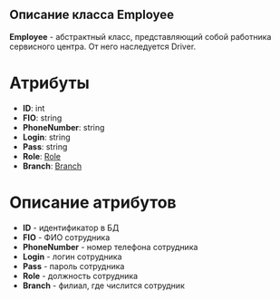 ## Описание класса Employee
**Employee** - абстрактный класс, представляющий собой работника сервисного центра. От него наследуется Driver. 
# Атрибуты
- **ID**: int
- **FIO**: string
- **PhoneNumber**: string
- **Login**: string
- **Pass**: string
- **Role**: [Role](https://github.com/dedneded/UML-Diargam/blob/main/Information/Role.md)
- **Branch**: [Branch](https://github.com/dedneded/UML-Diargam/blob/main/Information/Branch.md)
# Описание атрибутов
- **ID** -  идентификатор в БД
- **FIO** - ФИО сотрудника
- **PhoneNumber** -  номер телефона сотрудника
- **Login** - логин сотрудника 
- **Pass** - пароль сотрудника
- **Role** - должность сотрудника
- **Branch** - филиал, где числится сотрудник
